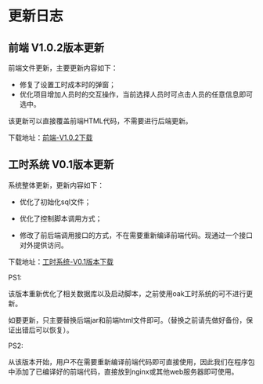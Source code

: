 
# 更新日志


## 前端 V1.0.2版本更新
前端文件更新，主要更新内容如下：


- 修复了设置工时成本时的弹窗；
- 优化项目增加人员时的交互操作，当前选择人员时可点击人员的任意信息即可选中。

该更新可以直接覆盖前端HTML代码，不需要进行后端更新。

下载地址：[前端-V1.0.2下载](https://gitee.com/wy-soft/wyproject/releases/tag/wyweb-1.0.2)


## 工时系统 V0.1版本更新
系统整体更新，更新内容如下：

- 优化了初始化sql文件；

- 优化了控制脚本调用方式；

- 修改了前后端调用接口的方式，不在需要重新编译前端代码。现通过一个接口对外提供访问。


下载地址：[工时系统-V0.1版本下载](https://gitee.com/wy-soft/wyproject/releases/tag/wyproject_all-0.1)


PS1:

该版本重新优化了相关数据库以及启动脚本，之前使用oak工时系统的可不进行更新。

如要更新，只主要替换后端jar和前端html文件即可。（替换之前请先做好备份，保证出错后可以恢复）。

PS2:

从该版本开始，用户不在需要重新编译前端代码即可直接使用，因此我们在程序包中添加了已编译好的前端代码，直接放到nginx或其他web服务器即可使用。
